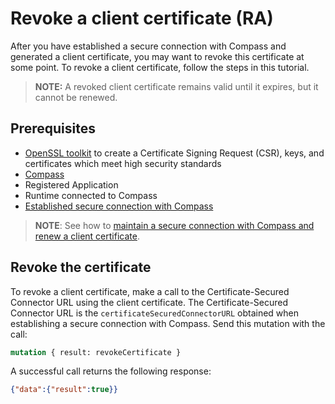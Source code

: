 # Revoke a client certificate (RA)

After you have established a secure connection with Compass and generated a client certificate, you may want to revoke this certificate at some point. To revoke a client certificate, follow the steps in this tutorial.

> **NOTE:** A revoked client certificate remains valid until it expires, but it cannot be renewed.

## Prerequisites

- [OpenSSL toolkit](https://www.openssl.org/source/) to create a Certificate Signing Request (CSR), keys, and certificates which meet high security standards
- [Compass](https://github.com/kyma-incubator/compass)
- Registered Application
- Runtime connected to Compass
- [Established secure connection with Compass](01-60-establish-secure-connection-with-compass.md)

> **NOTE**: See how to [maintain a secure connection with Compass and renew a client certificate](01-70-maintain-secure-connection-with-compass.md).

## Revoke the certificate

To revoke a client certificate, make a call to the Certificate-Secured Connector URL using the client certificate.
The Certificate-Secured Connector URL is the `certificateSecuredConnectorURL` obtained when establishing a secure connection with Compass.
Send this mutation with the call:

```graphql
mutation { result: revokeCertificate }
```

A successful call returns the following response:

```json
{"data":{"result":true}}
```